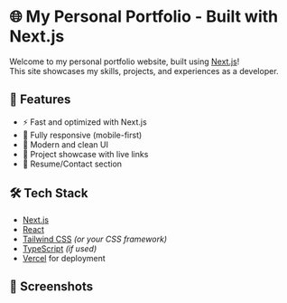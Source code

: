 # 🌐 My Personal Portfolio - Built with Next.js

Welcome to my personal portfolio website, built using [Next.js](https://nextjs.org/)!  
This site showcases my skills, projects, and experiences as a developer.

## 🚀 Features

- ⚡ Fast and optimized with Next.js
- 📱 Fully responsive (mobile-first)
- 🎨 Modern and clean UI
- 🧩 Project showcase with live links
- 📄 Resume/Contact section

## 🛠️ Tech Stack

- [Next.js](https://nextjs.org/)
- [React](https://react.dev/)
- [Tailwind CSS](https://tailwindcss.com/) *(or your CSS framework)*
- [TypeScript](https://www.typescriptlang.org/) *(if used)*
- [Vercel](https://vercel.com/) for deployment

## 📸 Screenshots